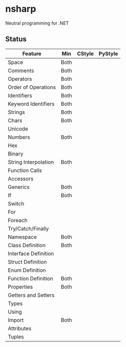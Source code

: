 # nsharp

Neutral programming for .NET

## Status

Feature                 | Min       | CStyle    | PyStyle
----------------------- | --------- | --------- | ---------
Space                   | Both      |           |
Comments                | Both      |           |
Operators               | Both      |           |
Order of Operations     | Both      |           |
Identifiers             | Both      |           |
Keyword Identifiers     | Both      |           |
Strings                 | Both      |           |
Chars                   | Both      |           |
Unicode                 |           |           |
Numbers                 | Both      |           |
Hex                     |           |           |
Binary                  |           |           |
String Interpolation    | Both      |           |
Function Calls          |           |           |
Accessors               |           |           |
Generics                | Both      |           |
If                      | Both      |           |
Switch                  |           |           |
For                     |           |           |
Foreach                 |           |           |
Try/Catch/Finally       |           |           |
Namespace               | Both      |           |
Class Definition        | Both      |           |
Interface Definition    |           |           |
Struct Definition       |           |           |
Enum Definition         |           |           |
Function Definition     | Both      |           |
Properties              | Both      |           |
Getters and Setters     |           |           |
Types                   |           |           |
Using                   |           |           |
Import                  | Both      |           |
Attributes              |           |           |
Tuples                  |           |           |
